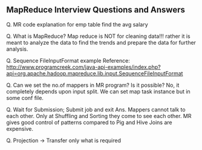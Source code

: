 ## MapReduce Interview Questions and Answers

Q. MR code explanation for emp table find the avg salary

Q. What is MapReduce?
Map reduce is NOT for cleaning data!!!  rather  it is meant to analyze the data to find the trends and prepare the data for further analysis.

Q. Sequence FileInputFormat example
Reference: http://www.programcreek.com/java-api-examples/index.php?api=org.apache.hadoop.mapreduce.lib.input.SequenceFileInputFormat

Q. Can we set the no.of mappers in MR program?  Is it possible?
No, it completely depends upon input split.  We can set map task instance but in some conf file.

Q. Wait for Submission; Submit job and exit
Ans. Mappers cannot talk to each other.  Only at Shuffling and Sorting they come to see each other.
MR gives good control of patterns compared to Pig and Hive
Joins are expensive.

Q. Projection -> Transfer only what is required
<!--stackedit_data:
eyJoaXN0b3J5IjpbMTgwMTU0NDIyOSwtMTA1MTgxMTkwM119
-->